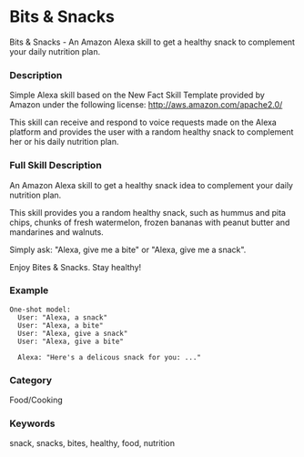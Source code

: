 # Bits &amp; Snacks
Bits &amp; Snacks - An Amazon Alexa skill to get a healthy snack to complement your daily nutrition plan.

### Description
Simple Alexa skill based on the New Fact Skill Template provided by Amazon under the following license: http://aws.amazon.com/apache2.0/
 
 This skill can receive and respond to voice requests made on the Alexa platform and provides the user with a random healthy snack to complement her or his daily nutrition plan.
 
### Full Skill Description
An Amazon Alexa skill to get a healthy snack idea to complement your daily nutrition plan.

This skill provides you a random healthy snack, such as hummus and pita chips, chunks of fresh watermelon, frozen bananas with peanut butter and mandarines and walnuts.

Simply ask: "Alexa, give me a bite" or "Alexa, give me a snack".

Enjoy Bites & Snacks. Stay healthy!

### Example
```
One-shot model:
  User: "Alexa, a snack"
  User: "Alexa, a bite"
  User: "Alexa, give a snack"
  User: "Alexa, give a bite"
  
  Alexa: "Here's a delicous snack for you: ..."
 ```

### Category
Food/Cooking

### Keywords
snack, snacks, bites, healthy, food, nutrition

